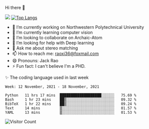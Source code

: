 Hi there 👋

![](https://github-readme-stats.vercel.app/api?username=Raohaocheng)
[![Top Langs](https://github-readme-stats.vercel.app/api/top-langs/?username=Raohaocheng&layout=compact)](https://github.com/anuraghazra/github-readme-stats)

- 🔭 I’m currently working on Northwestern Polytechnical University
- 🌱 I’m currently learning computer vision
- 👯 I’m looking to collaborate on Archaic-Atom
- 🤔 I’m looking for help with Deep learning
- 💬 Ask me about stereo matching
- 📫 How to reach me: raoxi36@foxmail.com
- 😄 Pronouns: Jack Rao
- ⚡ Fun fact: I can't believe I'm a PHD.

✨ The coding language used in last week
<!--START_SECTION:waka-->
```text
Week: 12 November, 2021 - 18 November, 2021

Python   11 hrs 17 mins  ███████████████████░░░░░░   75.69 % 
Bash     1 hr 23 mins    ██▒░░░░░░░░░░░░░░░░░░░░░░   09.32 % 
BibTeX   1 hr 22 mins    ██▒░░░░░░░░░░░░░░░░░░░░░░   09.24 % 
Text     14 mins         ▒░░░░░░░░░░░░░░░░░░░░░░░░   01.57 % 
YAML     13 mins         ▒░░░░░░░░░░░░░░░░░░░░░░░░   01.53 % 
```
<!--END_SECTION:waka-->

![Visitor Count](https://profile-counter.glitch.me/Raohaocheng/count.svg)
